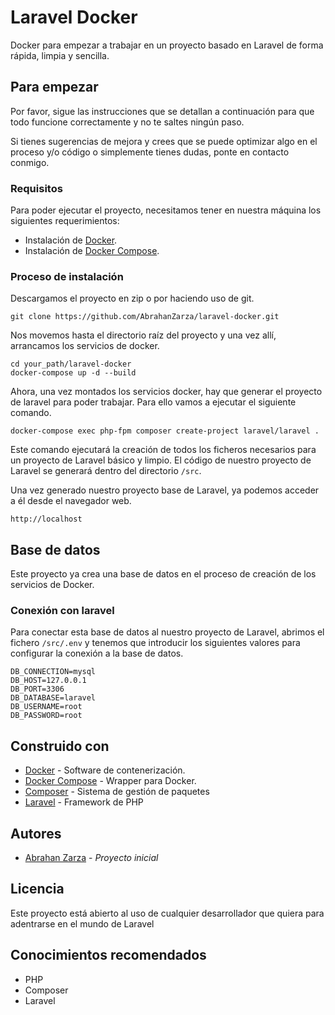 # Laravel Docker

Docker para empezar a trabajar en un proyecto basado en Laravel de forma rápida, limpia y sencilla.

## Para empezar

Por favor, sigue las instrucciones que se detallan a continuación para que todo funcione correctamente y no te saltes 
ningún paso.

Si tienes sugerencias de mejora y crees que se puede optimizar algo en el proceso y/o código o simplemente tienes dudas, 
ponte en contacto conmigo.

### Requisitos

Para poder ejecutar el proyecto, necesitamos tener en nuestra máquina los siguientes requerimientos:

* Instalación de [Docker](https://www.docker.com/).
* Instalación de [Docker Compose](https://docs.docker.com/compose/).

### Proceso de instalación

Descargamos el proyecto en zip o por haciendo uso de git.

```
git clone https://github.com/AbrahanZarza/laravel-docker.git
```

Nos movemos hasta el directorio raíz del proyecto y una vez allí, arrancamos los servicios de docker.

```
cd your_path/laravel-docker
docker-compose up -d --build
```

Ahora, una vez montados los servicios docker, hay que generar el proyecto de laravel para poder trabajar. Para
ello vamos a ejecutar el siguiente comando.

```
docker-compose exec php-fpm composer create-project laravel/laravel .
```

Este comando ejecutará la creación de todos los ficheros necesarios para un proyecto de Laravel básico y limpio.
El código de nuestro proyecto de Laravel se generará dentro del directorio `/src`.

Una vez generado nuestro proyecto base de Laravel, ya podemos acceder a él desde el navegador web.

```
http://localhost
```

## Base de datos

Este proyecto ya crea una base de datos en el proceso de creación de los servicios de Docker.

### Conexión con laravel

Para conectar esta base de datos al nuestro proyecto de Laravel, abrimos el fichero `/src/.env` y tenemos que 
introducir los siguientes valores para configurar la conexión a la base de datos.

```
DB_CONNECTION=mysql
DB_HOST=127.0.0.1
DB_PORT=3306
DB_DATABASE=laravel
DB_USERNAME=root
DB_PASSWORD=root
```

## Construido con

* [Docker](https://www.docker.com/) - Software de contenerización.
* [Docker Compose](https://docs.docker.com/compose/) - Wrapper para Docker.
* [Composer](https://getcomposer.org/) - Sistema de gestión de paquetes
* [Laravel](https://laravel.com/) - Framework de PHP 

## Autores

* [Abrahan Zarza](https://abrahanzarza.com) - *Proyecto inicial*

## Licencia

Este proyecto está abierto al uso de cualquier desarrollador que quiera para adentrarse en el mundo de Laravel

## Conocimientos recomendados

* PHP
* Composer
* Laravel

